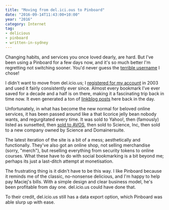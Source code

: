 ```yaml
---
title: "Moving from del.ici.ous to Pinboard"
date: "2016-09-14T11:43:00+10:00"
year: "2016"
category: Internet
tag:
- delicious
- pinboard
- written-in-sydney
---
```

Changing habits, and services you once loved dearly, are hard. But I’ve been using a Pinboard for a few days now, and it's so much better I'm regretting not switching sooner. You'd never guess the [terrible username] I chose!

I didn't want to move from del.icio.us; I [registered for my account] in 2003 and used it fairly consistently ever since. Almost every bookmark I’ve ever saved for a decade and a half is on there, making it a fascinating trip back in time now. It even generated a ton of [linkblog posts] here back in the day.

Unfortunately, in what has become the new normal for beloved online services, it has been passed around like a that licorice jelly bean nobody wants, and regurgitated every time. It was sold to Yahoo!, then (famously) listed as sunsetted, then [sold to AVOS], then sold to Science, Inc, then sold to a new company owned by Science and Domainersuite.

The latest iteration of the site is a bit of a mess; aesthetically and functionally. They've also got an online shop, not selling merchandise (sorry, "merch"), but reselling everything from security tokens to online courses. What these have to do with social bookmarking is a bit beyond me; perhaps its just a last-ditch attempt at monetisation. 

The frustrating thing is it didn't have to be this way. I like Pinboard because it reminds me of the classic, no-nonsense delicious, and I'm happy to help pay Maciej's bills. With a simple design and clear business model, he's been profitable from day one. del.icio.us could have done that.

To their credit, del.icio.us still has a data export option, which Pinboard was able slurp up with ease.

[registered for my account]: https://del.icio.us/rubenerd/
[linkblog posts]: https://rubenerd.com/tag/delicious/
[sold to AVOS]: https://rubenerd.com/avos-del-icio-us-ness/
[terrible username]: https://pinboard.in/u:rubenerd/

